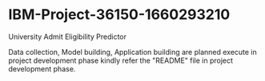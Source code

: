 # IBM-Project-36150-1660293210
University Admit Eligibility Predictor

Data collection, Model building, Application building are planned execute in project development phase kindly refer the "README" file in project development phase.
